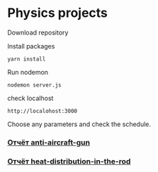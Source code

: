 # Physics projects

Download repository

Install packages
```
yarn install
```


Run nodemon
```
nodemon server.js
```

check localhost
```
http://localohost:3000
```

Choose any parameters and check the schedule.

### [Отчёт anti-aircraft-gun](REPORT1.md)
### [Отчёт heat-distribution-in-the-rod](REPORT2.md)
